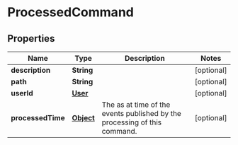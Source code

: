 

# ProcessedCommand

## Properties

Name | Type | Description | Notes
------------ | ------------- | ------------- | -------------
**description** | **String** |  |  [optional]
**path** | **String** |  |  [optional]
**userId** | [**User**](User.md) |  |  [optional]
**processedTime** | [**Object**](.md) | The as at time of the events published by the processing of  this command. |  [optional]



